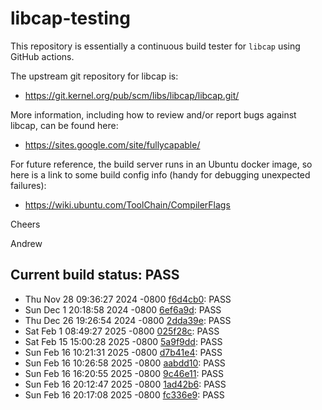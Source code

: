 # libcap-testing

This repository is essentially a continuous build tester for `libcap`
using GitHub actions.

The upstream git repository for libcap is:

-  https://git.kernel.org/pub/scm/libs/libcap/libcap.git/

More information, including how to review and/or report bugs against
libcap, can be found here:

-  https://sites.google.com/site/fullycapable/

For future reference, the build server runs in an Ubuntu docker image,
so here is a link to some build config info (handy for debugging
unexpected failures):

-  https://wiki.ubuntu.com/ToolChain/CompilerFlags

Cheers

Andrew
## Current build status: PASS
-  Thu Nov 28 09:36:27 2024 -0800 [f6d4cb0](https://git.kernel.org/pub/scm/libs/libcap/libcap.git/commit/?id=f6d4cb050c196827a5898454e33c251f3150a595): PASS
-  Sun Dec 1 20:18:58 2024 -0800 [6ef6a9d](https://git.kernel.org/pub/scm/libs/libcap/libcap.git/commit/?id=6ef6a9d1e415c0b75e5acbcbcbfbda86d4ba6b91): PASS
-  Thu Dec 26 19:26:54 2024 -0800 [2dda39e](https://git.kernel.org/pub/scm/libs/libcap/libcap.git/commit/?id=2dda39e0e359134d49989c2549f5459ca89e4440): PASS
-  Sat Feb 1 08:49:27 2025 -0800 [025f28c](https://git.kernel.org/pub/scm/libs/libcap/libcap.git/commit/?id=025f28ca4fe085fbcbf7933d53a42d335744e553): PASS
-  Sat Feb 15 15:00:28 2025 -0800 [5a9f9dd](https://git.kernel.org/pub/scm/libs/libcap/libcap.git/commit/?id=5a9f9dde6c4782dd3b4a8ac04095abb5d6f85388): PASS
-  Sun Feb 16 10:21:31 2025 -0800 [d7b41e4](https://git.kernel.org/pub/scm/libs/libcap/libcap.git/commit/?id=d7b41e480dc9a273681f2a62d50c8cd23f51206a): PASS
-  Sun Feb 16 10:26:58 2025 -0800 [aabdd10](https://git.kernel.org/pub/scm/libs/libcap/libcap.git/commit/?id=aabdd103bbb8903452a7b40147db1096d482176e): PASS
-  Sun Feb 16 16:20:55 2025 -0800 [9c46e11](https://git.kernel.org/pub/scm/libs/libcap/libcap.git/commit/?id=9c46e11a46bd1b28e724655a0d57355dd7d5248e): PASS
-  Sun Feb 16 20:12:47 2025 -0800 [1ad42b6](https://git.kernel.org/pub/scm/libs/libcap/libcap.git/commit/?id=1ad42b66c3567481cc5fa22fc1ba1556a316d878): PASS
-  Sun Feb 16 20:17:08 2025 -0800 [fc336e9](https://git.kernel.org/pub/scm/libs/libcap/libcap.git/commit/?id=fc336e9794e61730e20f117f3471a365e8daf466): PASS
